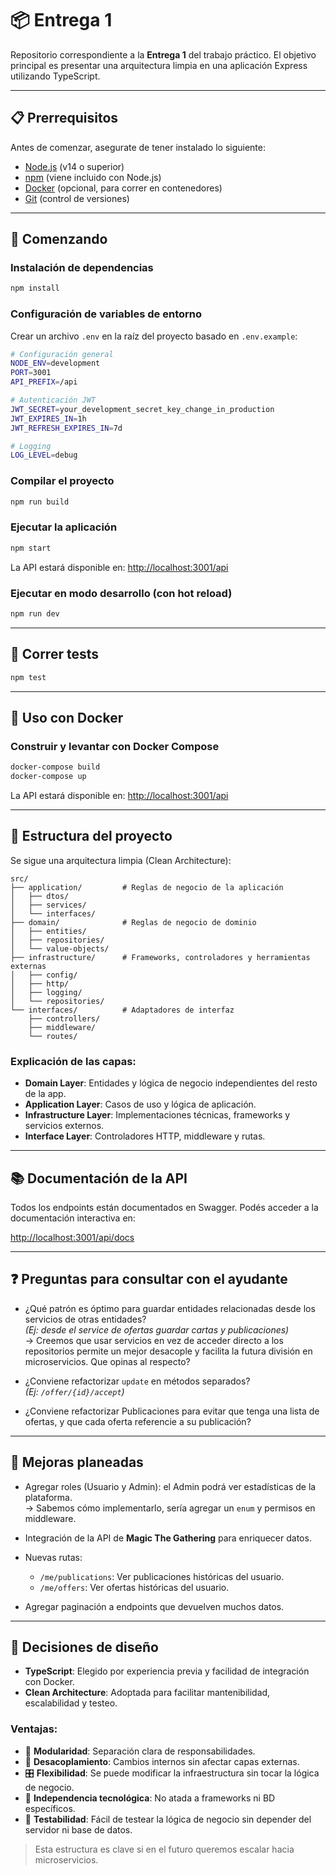 
# 📦 Entrega 1

Repositorio correspondiente a la **Entrega 1** del trabajo práctico. El objetivo principal es presentar una arquitectura limpia en una aplicación Express utilizando TypeScript.

---

## 📋 Prerrequisitos

Antes de comenzar, asegurate de tener instalado lo siguiente:

- [Node.js](https://nodejs.org/) (v14 o superior)
- [npm](https://www.npmjs.com/) (viene incluido con Node.js)
- [Docker](https://www.docker.com/get-started) (opcional, para correr en contenedores)
- [Git](https://git-scm.com/) (control de versiones)

---

## 🚀 Comenzando

### Instalación de dependencias

```bash
npm install
```

### Configuración de variables de entorno

Crear un archivo `.env` en la raíz del proyecto basado en `.env.example`:

```bash
# Configuración general
NODE_ENV=development
PORT=3001
API_PREFIX=/api

# Autenticación JWT
JWT_SECRET=your_development_secret_key_change_in_production
JWT_EXPIRES_IN=1h
JWT_REFRESH_EXPIRES_IN=7d

# Logging
LOG_LEVEL=debug
```

### Compilar el proyecto

```bash
npm run build
```

### Ejecutar la aplicación

```bash
npm start
```

La API estará disponible en: [http://localhost:3001/api](http://localhost:3001/api)

### Ejecutar en modo desarrollo (con hot reload)

```bash
npm run dev
```

---

## 🧪 Correr tests

```bash
npm test
```

---

## 🐳 Uso con Docker

### Construir y levantar con Docker Compose

```bash
docker-compose build
docker-compose up
```

La API estará disponible en: [http://localhost:3001/api](http://localhost:3001/api)

---

## 📁 Estructura del proyecto

Se sigue una arquitectura limpia (Clean Architecture):

```
src/
├── application/         # Reglas de negocio de la aplicación
│   ├── dtos/            
│   ├── services/        
│   └── interfaces/      
├── domain/              # Reglas de negocio de dominio
│   ├── entities/        
│   ├── repositories/    
│   └── value-objects/   
├── infrastructure/      # Frameworks, controladores y herramientas externas
│   ├── config/          
│   ├── http/            
│   ├── logging/         
│   └── repositories/    
└── interfaces/          # Adaptadores de interfaz
    ├── controllers/     
    ├── middleware/      
    └── routes/          
```

### Explicación de las capas:

- **Domain Layer**: Entidades y lógica de negocio independientes del resto de la app.
- **Application Layer**: Casos de uso y lógica de aplicación.
- **Infrastructure Layer**: Implementaciones técnicas, frameworks y servicios externos.
- **Interface Layer**: Controladores HTTP, middleware y rutas.

---
## 📚 Documentación de la API

Todos los endpoints están documentados en Swagger. Podés acceder a la documentación interactiva en:

[http://localhost:3001/api/docs](http://localhost:3001/api/docs)

---

## ❓ Preguntas para consultar con el ayudante

- ¿Qué patrón es óptimo para guardar entidades relacionadas desde los servicios de otras entidades?  
  _(Ej: desde el service de ofertas guardar cartas y publicaciones)_  
  → Creemos que usar servicios en vez de acceder directo a los repositorios permite un mejor desacople y facilita la futura división en microservicios. Que opinas al respecto?

- ¿Conviene refactorizar `update` en métodos separados?  
  _(Ej: `/offer/{id}/accept`)_

- ¿Conviene refactorizar Publicaciones para evitar que tenga una lista de ofertas, y que cada oferta referencie a su publicación?

---

## 🔧 Mejoras planeadas

- Agregar roles (Usuario y Admin): el Admin podrá ver estadísticas de la plataforma.  
  → Sabemos cómo implementarlo, sería agregar un `enum` y permisos en middleware.



- Integración de la API de **Magic The Gathering** para enriquecer datos.

- Nuevas rutas:
  - `/me/publications`: Ver publicaciones históricas del usuario.
  - `/me/offers`: Ver ofertas históricas del usuario.

- Agregar paginación a endpoints que devuelven muchos datos.

---

## 🧠 Decisiones de diseño

- **TypeScript**: Elegido por experiencia previa y facilidad de integración con Docker.
- **Clean Architecture**: Adoptada para facilitar mantenibilidad, escalabilidad y testeo.

### Ventajas:

- 🔁 **Modularidad**: Separación clara de responsabilidades.
- 🔧 **Desacoplamiento**: Cambios internos sin afectar capas externas.
- 🎛️ **Flexibilidad**: Se puede modificar la infraestructura sin tocar la lógica de negocio.
- 🔌 **Independencia tecnológica**: No atada a frameworks ni BD específicos.
- 🧪 **Testabilidad**: Fácil de testear la lógica de negocio sin depender del servidor ni base de datos.

> Esta estructura es clave si en el futuro queremos escalar hacia microservicios.
